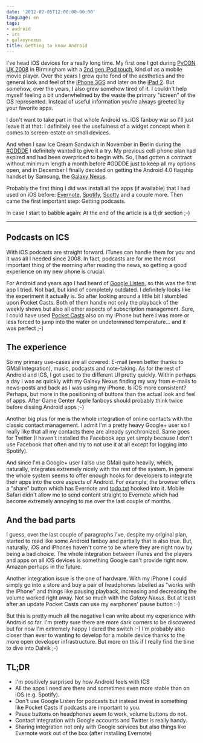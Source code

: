```yaml
---
date: '2012-02-05T12:00:00-00:00'
language: en
tags:
- android
- ics
- galaxynexus
title: Getting to know Android
---
```



I've head iOS devices for a really long time. My first one I got during [PyCON
UK 2008][1] in Birmingham with a [2nd gen iPod touch][2], kind of as a mobile
movie player. Over the years I grew quite fond of the aesthetics and the
general look and feel of the [iPhone 3GS][3] and later on the [iPad 2][4]. But
somehow, over the years, I also grew somehow tired of it. I couldn't help
myself feeling a bit underwhelmed by the waste the primary "screen" of the OS
represented. Instead of useful information you're always greeted by your
favorite apps.

I don't want to take part in that whole Android vs. iOS fanboy war so I'll
just leave it at that: I definitely see the usefulness of a widget concept
when it comes to screen-estate on small devices. 

And when I saw Ice Cream Sandwich in November in Berlin during the [#GDDDE][5]
I definitely wanted to give it a try. My previous cell-phone plan had expired
and had been overpriced to begin with. So, I had gotten a contract without
minimum length a month before #GDDDE just to keep all my options open, and in
December I finally decided on getting the Android 4.0 flagship handset by
Samsung, the [Galaxy Nexus][6].

Probably the first thing I did was install all the apps (if available) that I
had used on iOS before: [Evernote][7], [Spotify][8], [Scotty][9] and a couple
more. Then came the first important step: Getting podcasts. 

In case I start to babble again: At the end of the article is a tl;dr section
;-)

-----------------------------------------------------------------------------

## Podcasts on ICS

With iOS podcasts are straight forward. iTunes can handle them for you and it
was all I needed since 2008. In fact, podcasts are for me the most important
thing of the morning after reading the news, so getting a good experience on
my new phone is crucial.

For Android and years ago I had heard of [Google Listen][11], so this was the
first app I tried. Not bad, but kind of completely outdated. I definitely
looks like the experiment it actually is. So after looking around a little bit
I stumbled upon Pocket Casts. Both of them handle not only the playback of the
weekly shows but also all other aspects of subscription management. Sure, I
could have used [Pocket Casts][10] also on my iPhone but here I was more or
less forced to jump into the water on undetermined temperature... and it was
perfect ;-)

## The experience

So my primary use-cases are all covered: E-mail (even better thanks to GMail
integration), music, podcasts and note-taking. As for the rest of Android and
ICS, I got used to the different UI pretty quickly. Within perhaps a day I was
as quickly with my Galaxy Nexus finding my way from e-mails to news-posts and
back as I was using my iPhone. Is iOS more consistent? Perhaps, but more
in the positioning of buttons than the actual look and feel of apps. After
Game Center Apple fanboys should probably think twice before dissing Android
apps ;-)

Another big plus for me is the whole integration of online contacts with the
classic contact management. I admit  I'm a pretty heavy Google+ user so I
really like that all my contacts there are already synchronized. Same goes for
Twitter (I haven't installed the Facebook app yet simply because I don't use
Facebook that often and try to not use it at all except for logging into
Spotify).

And since I'm a Google+ user I also use GMail quite heavily, which, naturally,
integrates extremely nicely with the rest of the system. In general the whole
system seems to offer enough hooks for developers to integrate their apps into
the core aspects of Android. For example, the browser offers a "share" button
which has Evernote and [todo.txt][12] hooked into it. Mobile Safari didn't allow me
to send content straight to Evernote which had become extremely annoying to me
over the last couple of months.

## And the bad parts

I guess, over the last couple of paragraphs I've, despite my original plan,
started to read like some Android fanboy and partially that is also true. But,
naturally, iOS and iPhones haven't come to be where they are right now by
being a bad choice. The whole integration between iTunes and the players and
apps on all iOS devices is something Google can't provide right now. Amazon
perhaps in the future. 

Another integration issue is the one of hardware. With my iPhone I could
simply go into a store and buy a pair of headphones labelled as "works with
the iPhone" and things like pausing playback, increasing and decreasing the
volume worked right away. Not so much with the _Galaxy Nexus_. But at least
after an update Pocket Casts can use my earphones' pause button :-)

But this is pretty much all the negative I can write about my experience with
Android so far. I'm pretty sure there are more dark corners to be discovered
but for now I'm extremely happy I dared the switch :-) I'm probably also
closer than ever to wanting to develop for a mobile device thanks to the more
open developer infrastructure. But more on this if I really find the time to
dive into Dalvik ;-)


## TL;DR

* I'm positively surprised by how Android feels with ICS
* All the apps I need are there and sometimes even more stable than on iOS
  (e.g. Spotify).
* Don't use Google Listen for podcasts but instead invest in something like
  Pocket Casts if podcasts are important to you.
* Pause buttons on headphones seem to work, volume buttons do not.
* Contact integration with Google accounts and Twitter is really handy.
* Sharing integration not only with Google services but also things like
  Evernote work out of the box (after installing Evernote)

[1]: http://zerokspot.com/weblog/tags/pyconuk2008
[2]: http://gdgt.com/apple/ipod/touch/2nd-gen/
[3]: http://www.apple.com/iphone/iphone-3gs/specs.html
[4]: http://www.apple.com/ipad/
[5]: http://www.google.com/events/developerday/2011/berlin/
[6]: http://www.google.com/nexus/
[7]: http://evernote.com
[8]: http://spotify.com
[9]: http://www.oebb.at/de/Mobile_Dienste/SCOTTY_mobil/index.jsp
[10]: http://pocketcasts.com/android.html
[11]: https://market.android.com/details?id=com.google.android.apps.listen&hl=en
[12]: http://todotxt.com/
